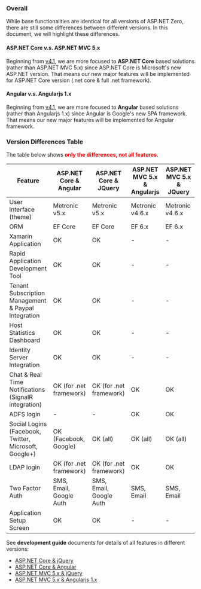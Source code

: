 <!DOCTYPE html PUBLIC "-//W3C//DTD XHTML 1.0 Transitional//EN" "http://www.w3.org/TR/xhtml1/DTD/xhtml1-transitional.dtd">
<html xmlns="http://www.w3.org/1999/xhtml">

<head>
<meta content="text/html; charset=utf-8" http-equiv="Content-Type" />
<link type="text/css" rel="stylesheet" href="bootstrap.min.css" />
<title>Version Differences</title>
</head>

<body>

<h3 id="DocIntro">Overall</h3>
<p>While base functionalities are identical for all versions of ASP.NET Zero, 
there are still some differences between different versions. In this document, 
we will highlight these differences.</p>
<h4>ASP.NET Core v.s. ASP.NET MVC 5.x</h4>
<p>Beginning from <a href="Change-Logs">v4.1</a>, we are more focused to
<strong>ASP.NET Core</strong> based solutions (rather than ASP.NET MVC 5.x) 
since ASP.NET Core is Microsoft&#39;s new ASP.NET version. That means our new major 
features will be implemented for ASP.NET Core version (.net core &amp; full .net 
framework).</p>
<h4>Angular v.s. Angularjs 1.x</h4>
<p>Beginning from <a href="Change-Logs">v4.1</a>, we are more focused to 
<strong>Angular</strong> based solutions (rather than Angularjs 1.x) since Angular is Google&#39;s 
new SPA framework. That means our new major features will be implemented for 
Angular framework. </p>
<h3>Version Differences Table</h3>
<p>The table below shows <strong style="color: red">only the differences, not all features</strong>.</p>

<table class="table">
<thead>
<tr>
	<th>Feature</th>
	<th>ASP.NET Core &amp; Angular</th>
	<th>ASP.NET Core &amp; JQuery</th>
	<th>ASP.NET MVC 5.x &amp; Angularjs</th>
	<th>ASP.NET MVC 5.x &amp; JQuery</th>
</tr>
</thead>
<tbody>
<tr>
	<td>User Interface (theme)</td>
	<td>Metronic v5.x</td>
	<td>Metronic v5.x</td>
	<td>Metronic v4.6.x</td>
	<td>Metronic v4.6.x</td>
</tr>
	<tr>
	<td>ORM</td>
	<td>EF Core</td>
	<td>EF Core</td>
	<td>EF 6.x</td>
	<td>EF 6.x</td>
	</tr>
<tr>
	<td>Xamarin Application</td>
	<td>OK</td>
	<td>OK</td>
	<td>-</td>
	<td>-</td>
</tr>
<tr>
	<td>Rapid Application Development Tool</td>
	<td>OK</td>
	<td>OK</td>
	<td>-</td>
	<td>-</td>
</tr>
<tr>
	<td style="height: 37px">Tenant Subscription Management &amp; Paypal Integration</td>
	<td style="height: 37px">OK</td>
	<td style="height: 37px">OK</td>
	<td style="height: 37px">-</td>
	<td style="height: 37px">-</td>
</tr>
<tr>
	<td>Host Statistics Dashboard</td>
	<td>OK</td>
	<td>OK</td>
	<td>-</td>
	<td>-</td>
</tr>
<tr>
	<td>Identity Server Integration</td>
	<td>OK</td>
	<td>OK</td>
	<td>-</td>
	<td>-</td>
</tr>
<tr>
	<td>Chat &amp; Real Time Notifications (SignalR integration)</td>
	<td>OK (for .net framework)</td>
	<td>OK (for .net framework)</td>
	<td>OK</td>
	<td>OK</td>
</tr>
<tr>
	<td>ADFS login</td>
	<td>-</td>
	<td>-</td>
	<td>OK</td>
	<td>OK</td>
</tr>
<tr>
	<td>Social Logins (Facebook, Twitter, Microsoft, Google+)</td>
	<td>OK (Facebook, Google)</td>
	<td>OK (all)</td>
	<td>OK (all)</td>
	<td>OK (all)</td>
</tr>
<tr>
	<td>LDAP login</td>
	<td>OK (for .net framework)</td>
	<td>OK (for .net framework)</td>
	<td>OK</td>
	<td>OK</td>
</tr>
<tr>
	<td>Two Factor Auth</td>
	<td>SMS, Email, Google Auth</td>
	<td>SMS, Email, Google Auth</td>
	<td>SMS, Email</td>
	<td>SMS, Email</td>
</tr>
<tr>
	<td>Application Setup Screen</td>
	<td>OK</td>
	<td>OK</td>
	<td>-</td>
	<td>-</td>
</tr>
</tbody>
</table>

<p>See <strong>development guide</strong> documents for details of all features 
in different versions:</p>
<ul>
	<li><a href="Development-Guide-Core">ASP.NET Core &amp; jQuery</a></li>
	<li><a href="Development-Guide-Angular">ASP.NET Core &amp; Angular</a></li>
	<li><a href="Development-Guide-Mvc-Angularjs">ASP.NET MVC 5.x &amp; jQuery</a></li>
	<li><a href="Development-Guide-Mvc-Angularjs">ASP.NET MVC 5.x &amp; Angularjs 1.x</a></li>
</ul>
</body>

</html>
